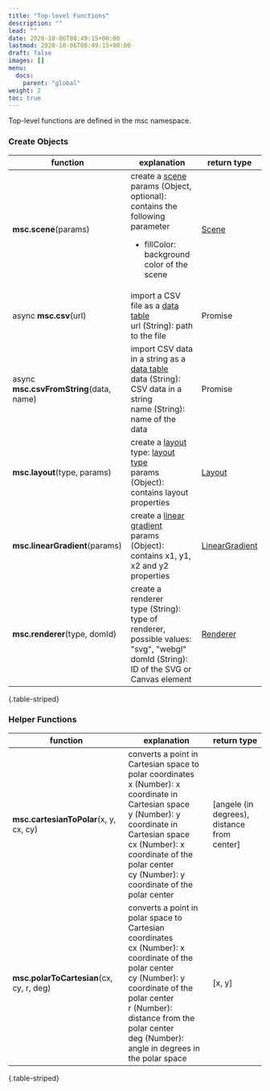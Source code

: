 ```yaml
---
title: "Top-level Functions"
description: ""
lead: ""
date: 2020-10-06T08:49:15+00:00
lastmod: 2020-10-06T08:49:15+00:00
draft: false
images: []
menu: 
  docs:
    parent: "global"
weight: 2
toc: true
---
```


Top-level functions are defined in the msc namespace. 

### Create Objects
| function |  explanation  |  return type |
| --- | --- | --- |
| **msc.scene**(params) | create a [scene](../../group/scene/)<br>params (Object, optional): contains the following parameter<ul><li>fillColor: background color of the scene</li></ul> | [Scene](../../group/scene/) |
| async **msc.csv**(url) | import a CSV file as a [data table](../../data/datatable/)<br>url (String): path to the file | Promise |
| async **msc.csvFromString**(data, name) | import CSV data in a string as a [data table](../../data/datatable/)<br>data (String): CSV data in a string<br>name (String): name of the data | Promise |
| **msc.layout**(type, params)| create a [layout](../../layout/layout/)<br>type: [layout type](../../global/constants/#layout-type)<br>params (Object): contains layout properties  | [Layout](../../layout/layout/) |
| **msc.linearGradient**(params)| create a [linear gradient](../../basic/lineargradient/)<br>params (Object): contains x1, y1, x2 and y2 properties  | [LinearGradient](../../basic/lineargradient/) |
| **msc.renderer**(type, domId) | create a renderer<br>type (String): type of renderer,<BR>possible values: "svg", "webgl"<br>domId (String): ID of the SVG or Canvas element | [Renderer](../../rendering/renderer/) |
{.table-striped}

<!-- | async **msc.treejson**(url) | import a tree dataset in the JSON format as a [tree](../../data/tree/)<br>url (String): path to the file | Promise |
| async **msc.graphjson**(url) | import a network dataset in the JSON format as a [Network](../../data/network/)<br>url (String): path to the file | Promise | -->

### Helper Functions
| function |  explanation  |  return type |
| --- | --- | --- |
| **msc.cartesianToPolar**(x, y, cx, cy) | converts a point in Cartesian space to polar coordinates<br>x (Number): x coordinate in Cartesian space<br>y (Number): y coordinate in Cartesian space<br>cx (Number): x coordinate of the polar center<br>cy (Number): y coordinate of the polar center | [angele (in degrees),<br>distance from center] |
| **msc.polarToCartesian**(cx, cy, r, deg) | converts a point in polar space to Cartesian coordinates<br>cx (Number): x coordinate of the polar center<br>cy (Number): y coordinate of the polar center<br>r (Number): distance from the polar center<br>deg (Number): angle in degrees in the polar space | [x, y] |
{.table-striped}